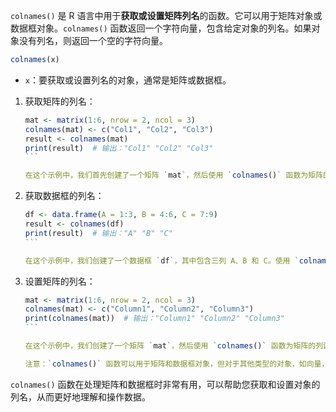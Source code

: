 `colnames()` 是 R 语言中用于**获取或设置矩阵列名**的函数。它可以用于矩阵对象或数据框对象。`colnames()` 函数返回一个字符向量，包含给定对象的列名。如果对象没有列名，则返回一个空的字符向量。
```R
colnames(x)
```
  - `x`：要获取或设置列名的对象，通常是矩阵或数据框。

1. 获取矩阵的列名：
   ````R
   mat <- matrix(1:6, nrow = 2, ncol = 3)
   colnames(mat) <- c("Col1", "Col2", "Col3")
   result <- colnames(mat)
   print(result)  # 输出："Col1" "Col2" "Col3"
   ```

   在这个示例中，我们首先创建了一个矩阵 `mat`，然后使用 `colnames()` 函数为矩阵的列设置名称。最后，使用 `colnames()` 函数获取矩阵的列名。

   ````
2. 获取数据框的列名：
   ````R
   df <- data.frame(A = 1:3, B = 4:6, C = 7:9)
   result <- colnames(df)
   print(result)  # 输出："A" "B" "C"
   ```

   在这个示例中，我们创建了一个数据框 `df`，其中包含三列 A、B 和 C。使用 `colnames()` 函数获取数据框的列名。

   ````
3. 设置矩阵的列名：
   ````R
   mat <- matrix(1:6, nrow = 2, ncol = 3)
   colnames(mat) <- c("Column1", "Column2", "Column3")
   print(colnames(mat))  # 输出："Column1" "Column2" "Column3"
   ```

   在这个示例中，我们创建了一个矩阵 `mat`，然后使用 `colnames()` 函数为矩阵的列设置名称。

   注意：`colnames()` 函数可以用于矩阵和数据框对象，但对于其他类型的对象，如向量，它可能会返回一个空的字符向量。

   ````

`colnames()` 函数在处理矩阵和数据框时非常有用，可以帮助您获取和设置对象的列名，从而更好地理解和操作数据。